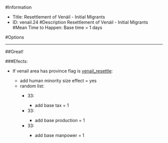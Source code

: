 #Information
 - Title: Resettlement of Venáil - Initial Migrants
 - ID: venail.24
#Description
Resettlement of Venáil - Initial Migrants
#Mean Time to Happen:
Base time = 1 days

#Options

___
##Great!

###Efects:<ul><li>If venail area has province flag is [venail_resettle](../flags/venail_resettle.md):</li><ul><li>add human minority size effect = yes</li><li>random list:</li><ul><li>33:</li><ul><li>add base tax = 1</li></ul><li>33:</li><ul><li>add base production = 1</li></ul><li>33:</li><ul><li>add base manpower = 1</li></ul></ul></ul></ul>
